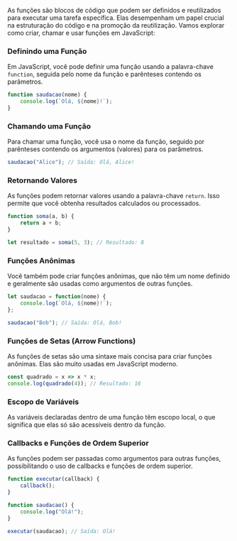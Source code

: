 As funções são blocos de código que podem ser definidos e reutilizados para executar uma tarefa específica. Elas desempenham um papel crucial na estruturação do código e na promoção da reutilização. Vamos explorar como criar, chamar e usar funções em JavaScript:

### Definindo uma Função

Em JavaScript, você pode definir uma função usando a palavra-chave `function`, seguida pelo nome da função e parênteses contendo os parâmetros.

```javascript
function saudacao(nome) {
    console.log(`Olá, ${nome}!`);
}
```
### Chamando uma Função

Para chamar uma função, você usa o nome da função, seguido por parênteses contendo os argumentos (valores) para os parâmetros.

```javascript
saudacao("Alice"); // Saída: Olá, Alice!
```

### Retornando Valores

As funções podem retornar valores usando a palavra-chave `return`. Isso permite que você obtenha resultados calculados ou processados.

```javascript
function soma(a, b) {
    return a + b;
}

let resultado = soma(5, 3); // Resultado: 8
```

### Funções Anônimas

Você também pode criar funções anônimas, que não têm um nome definido e geralmente são usadas como argumentos de outras funções.

```javascript
let saudacao = function(nome) {
    console.log(`Olá, ${nome}!`);
};

saudacao("Bob"); // Saída: Olá, Bob!
```
### Funções de Setas (Arrow Functions)

As funções de setas são uma sintaxe mais concisa para criar funções anônimas. Elas são muito usadas em JavaScript moderno.

```javascript
const quadrado = x => x * x;
console.log(quadrado(4)); // Resultado: 16
```

### Escopo de Variáveis

As variáveis declaradas dentro de uma função têm escopo local, o que significa que elas só são acessíveis dentro da função.

### Callbacks e Funções de Ordem Superior

As funções podem ser passadas como argumentos para outras funções, possibilitando o uso de callbacks e funções de ordem superior.

```javascript
function executar(callback) {
    callback();
}

function saudacao() {
    console.log("Olá!");
}

executar(saudacao); // Saída: Olá!
```